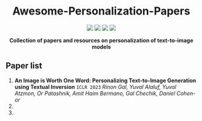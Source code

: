 <h1 align="center">Awesome-Personalization-Papers</h1>

<p align="center">
    <img src="https://awesome.re/badge.svg" href="https://github.com/atfortes/Awesome-Multimodal-Reasoning"/>
    <img src="https://img.shields.io/badge/License-MIT-green.svg" href="https://opensource.org/licenses/MIT"/>
    <img src="https://img.shields.io/badge/PRs-Welcome-red"/>
    <img src="https://img.shields.io/github/last-commit/atfortes/Awesome-Multimodal-Reasoning?color=green"/>
</p>

<p align="center">
    <b> Collection of papers and resources on personalization of text-to-image models</b>
</p>


## Paper list
1. **An Image is Worth One Word: Personalizing Text-to-Image Generation using Textual Inversion** `ICLR 2023`
    *Rinon Gal, Yuval Alaluf, Yuval Atzmon, Or Patashnik, Amit Haim Bermano, Gal Chechik, Daniel Cohen-or*
2.   
3. 
